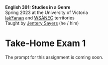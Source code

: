 **English 391: Studies in a Genre**          
Spring 2023 at the University of Victoria  
[lək̓ʷəŋən](https://www.songheesnation.ca/community/l-k-ng-n-traditional-territory) and [<u>W</u>SÁNEĆ](https://wsanec.com/) territories     
Taught by [Jentery Sayers](https://jntry.work/) (he / him)      

# Take-Home Exam 1 

The prompt for this assignment is coming soon. 